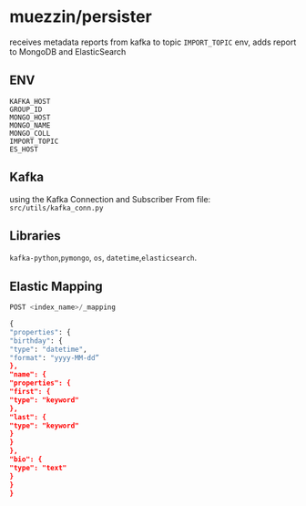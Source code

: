 # muezzin/persister
receives metadata reports from kafka to topic `IMPORT_TOPIC` env, 
adds report to MongoDB and ElasticSearch

## ENV
```commandline
KAFKA_HOST
GROUP_ID
MONGO_HOST
MONGO_NAME
MONGO_COLL
IMPORT_TOPIC
ES_HOST
```

## Kafka
using the Kafka Connection and Subscriber From file: `src/utils/kafka_conn.py`

## Libraries
`kafka-python`,`pymongo`, `os`, `datetime`,`elasticsearch`.


## Elastic Mapping
```python
POST <index_name>/_mapping

{
"properties": {
"birthday": {
"type": "datetime",
"format": "yyyy-MM-dd”
},
"name": {
"properties": {
"first": {
"type": "keyword"
},
"last": {
"type": "keyword"
}
}
},
"bio": {
"type": "text"
}
}
}
```
